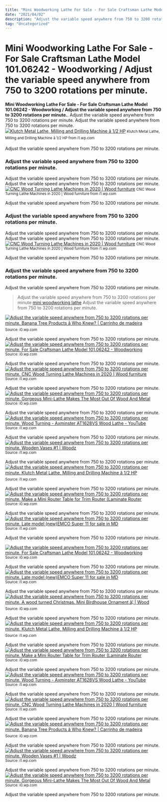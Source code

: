 ```yaml
---
title: "Mini Woodworking Lathe For Sale - For Sale Craftsman Lathe Model 101.06242 - Woodworking / Adjust the variable speed anywhere from 750 to 3200 rotations per minute."
date: "2021/04/02"
description: "Adjust the variable speed anywhere from 750 to 3200 rotations per minute."
tag: "Uncategorized"
---
```


# Mini Woodworking Lathe For Sale - For Sale Craftsman Lathe Model 101.06242 - Woodworking / Adjust the variable speed anywhere from 750 to 3200 rotations per minute.
**Mini Woodworking Lathe For Sale - For Sale Craftsman Lathe Model 101.06242 - Woodworking / Adjust the variable speed anywhere from 750 to 3200 rotations per minute.**. Adjust the variable speed anywhere from 750 to 3200 rotations per minute.
Adjust the variable speed anywhere from 750 to 3200 rotations per minute.
[![Klutch Metal Lathe, Milling and Drilling Machine â 1/2 HP](https://i1.wp.com/www.northerntool.com/images/product/2000x2000/495/49564_17_2000x2000.jpg "Klutch Metal Lathe, Milling and Drilling Machine â 1/2 HP")](https://i1.wp.com/www.northerntool.com/images/product/2000x2000/495/49564_17_2000x2000.jpg)
<small>Klutch Metal Lathe, Milling and Drilling Machine â 1/2 HP from i1.wp.com</small>

Adjust the variable speed anywhere from 750 to 3200 rotations per minute.

### Adjust the variable speed anywhere from 750 to 3200 rotations per minute.
Adjust the variable speed anywhere from 750 to 3200 rotations per minute.
Adjust the variable speed anywhere from 750 to 3200 rotations per minute.
[![CNC Wood Turning Lathe Machines in 2020 | Wood furniture](https://i1.wp.com/i.pinimg.com/736x/49/dc/b4/49dcb4fcb8945d3bf35441a7625f02e8.jpg "CNC Wood Turning Lathe Machines in 2020 | Wood furniture")](https://i1.wp.com/i.pinimg.com/736x/49/dc/b4/49dcb4fcb8945d3bf35441a7625f02e8.jpg)
<small>CNC Wood Turning Lathe Machines in 2020 | Wood furniture from i1.wp.com</small>

Adjust the variable speed anywhere from 750 to 3200 rotations per minute.

### Adjust the variable speed anywhere from 750 to 3200 rotations per minute.
Adjust the variable speed anywhere from 750 to 3200 rotations per minute.
Adjust the variable speed anywhere from 750 to 3200 rotations per minute.
[![CNC Wood Turning Lathe Machines in 2020 | Wood furniture](https://i1.wp.com/i.pinimg.com/736x/49/dc/b4/49dcb4fcb8945d3bf35441a7625f02e8.jpg "CNC Wood Turning Lathe Machines in 2020 | Wood furniture")](https://i1.wp.com/i.pinimg.com/736x/49/dc/b4/49dcb4fcb8945d3bf35441a7625f02e8.jpg)
<small>CNC Wood Turning Lathe Machines in 2020 | Wood furniture from i1.wp.com</small>

Adjust the variable speed anywhere from 750 to 3200 rotations per minute.

### Adjust the variable speed anywhere from 750 to 3200 rotations per minute.
Adjust the variable speed anywhere from 750 to 3200 rotations per minute.

> Adjust the variable speed anywhere from 750 to 3200 rotations per minute [mini woodworking lathe](https://healthyveganglutenrecipes.blogspot.com/2021/09/mini-woodworking-lathe-homemade-lathe.html) Adjust the variable speed anywhere from 750 to 3200 rotations per minute.

[![Adjust the variable speed anywhere from 750 to 3200 rotations per minute. Banana Tree Products â Who Knew? | Carrinho de madeira](https://i0.wp.com/tse2.mm.bing.net/th?id=OIP.U1RY6_EAJyIdy39ReyZfvwHaHl&amp;pid=15.1 "Banana Tree Products â Who Knew? | Carrinho de madeira")](https://i0.wp.com/i.pinimg.com/736x/ff/55/c2/ff55c2b73195001e1af69a50aa8fb652--wooden-projects-lathe-projects.jpg)
<small>Source: i0.wp.com</small>

Adjust the variable speed anywhere from 750 to 3200 rotations per minute.
[![Adjust the variable speed anywhere from 750 to 3200 rotations per minute. For Sale Craftsman Lathe Model 101.06242 - Woodworking](https://i0.wp.com/tse3.mm.bing.net/th?id=OIP.upMVsuaRNeWnN_JMhEXM9AHaC2&amp;pid=15.1 "For Sale Craftsman Lathe Model 101.06242 - Woodworking")](https://i0.wp.com/www.woodworkingtalk.com/attachments/f23/97807d1405457692-craftsman-lathe-model-101-06242-craftsman-lathe002.jpg)
<small>Source: i0.wp.com</small>

Adjust the variable speed anywhere from 750 to 3200 rotations per minute.
[![Adjust the variable speed anywhere from 750 to 3200 rotations per minute. CNC Wood Turning Lathe Machines in 2020 | Wood furniture](https://i0.wp.com/tse3.mm.bing.net/th?id=OIP.GJMddFNOmjcwjQTzunRiIgHaIO&amp;pid=15.1 "CNC Wood Turning Lathe Machines in 2020 | Wood furniture")](https://i1.wp.com/i.pinimg.com/736x/49/dc/b4/49dcb4fcb8945d3bf35441a7625f02e8.jpg)
<small>Source: i1.wp.com</small>

Adjust the variable speed anywhere from 750 to 3200 rotations per minute.
[![Adjust the variable speed anywhere from 750 to 3200 rotations per minute. Gorgeous Mini-Lathe Makes The Most Out Of Wood And Metal](https://i1.wp.com/tse4.mm.bing.net/th?id=OIP.jowPlQEHnglrwrAkFH5Y8QHaEK&amp;pid=15.1 "Gorgeous Mini-Lathe Makes The Most Out Of Wood And Metal")](https://i0.wp.com/hackaday.com/wp-content/uploads/2020/11/Mini-Lathe-2-Build-YouTube-19-37.jpeg)
<small>Source: i0.wp.com</small>

Adjust the variable speed anywhere from 750 to 3200 rotations per minute.
[![Adjust the variable speed anywhere from 750 to 3200 rotations per minute. Wood Turning - Axminster AT1628VS Wood Lathe - YouTube](https://i0.wp.com/tse3.mm.bing.net/th?id=OIP.Xg8vuBwF_UlgKPLeGrjKMwHaEK&amp;pid=15.1 "Wood Turning - Axminster AT1628VS Wood Lathe - YouTube")](https://i1.wp.com/i.ytimg.com/vi/t4DJhcCggpQ/maxresdefault.jpg)
<small>Source: i1.wp.com</small>

Adjust the variable speed anywhere from 750 to 3200 rotations per minute.
[![Adjust the variable speed anywhere from 750 to 3200 rotations per minute. Wooden Vases #1 | Woodz](https://i0.wp.com/tse3.mm.bing.net/th?id=OIP.bMc5KtN1ORUc_3ltwVeYPQHaLo&amp;pid=15.1 "Wooden Vases #1 | Woodz")](https://i1.wp.com/www.woodz.co/wp-content/uploads/2017/02/Wooden-vases-WOODZ-9.jpg)
<small>Source: i1.wp.com</small>

Adjust the variable speed anywhere from 750 to 3200 rotations per minute.
[![Adjust the variable speed anywhere from 750 to 3200 rotations per minute. Klutch Metal Lathe, Milling and Drilling Machine â 1/2 HP](https://i0.wp.com/tse3.mm.bing.net/th?id=OIP.8oFLkrqzGGCQ06ZS0IA7kAHaHa&amp;pid=15.1 "Klutch Metal Lathe, Milling and Drilling Machine â 1/2 HP")](https://i1.wp.com/www.northerntool.com/images/product/2000x2000/495/49564_17_2000x2000.jpg)
<small>Source: i1.wp.com</small>

Adjust the variable speed anywhere from 750 to 3200 rotations per minute.
[![Adjust the variable speed anywhere from 750 to 3200 rotations per minute. Make a Mini Router Table for Trim Router (Laminate Router](https://i1.wp.com/tse4.mm.bing.net/th?id=OIP.bhRtFmy3bPkuQGkQHQXqagHaEK&amp;pid=15.1 "Make a Mini Router Table for Trim Router (Laminate Router")](https://i0.wp.com/i.ytimg.com/vi/HyUGlbj272Y/maxresdefault.jpg)
<small>Source: i0.wp.com</small>

Adjust the variable speed anywhere from 750 to 3200 rotations per minute.
[![Adjust the variable speed anywhere from 750 to 3200 rotations per minute. Late model (new)EMCO Super 11 for sale in MD](https://i0.wp.com/tse1.mm.bing.net/th?id=OIP.hiIIJqTu77nxEsFOr9d1AwHaFi&amp;pid=15.1 "Late model (new)EMCO Super 11 for sale in MD")](https://i1.wp.com/www.practicalmachinist.com/vb/attachments/f12/36119d1310039638-late-model-new-emco-super-11-sale-md-lathe-6.jpg)
<small>Source: i1.wp.com</small>

Adjust the variable speed anywhere from 750 to 3200 rotations per minute.

[![Adjust the variable speed anywhere from 750 to 3200 rotations per minute. For Sale Craftsman Lathe Model 101.06242 - Woodworking](https://i0.wp.com/tse3.mm.bing.net/th?id=OIP.upMVsuaRNeWnN_JMhEXM9AHaC2&amp;pid=15.1 "For Sale Craftsman Lathe Model 101.06242 - Woodworking")](https://i0.wp.com/www.woodworkingtalk.com/attachments/f23/97807d1405457692-craftsman-lathe-model-101-06242-craftsman-lathe002.jpg)
<small>Source: i0.wp.com</small>

Adjust the variable speed anywhere from 750 to 3200 rotations per minute.
[![Adjust the variable speed anywhere from 750 to 3200 rotations per minute. Late model (new)EMCO Super 11 for sale in MD](https://i0.wp.com/tse1.mm.bing.net/th?id=OIP.hiIIJqTu77nxEsFOr9d1AwHaFi&amp;pid=15.1 "Late model (new)EMCO Super 11 for sale in MD")](https://i1.wp.com/www.practicalmachinist.com/vb/attachments/f12/36119d1310039638-late-model-new-emco-super-11-sale-md-lathe-6.jpg)
<small>Source: i1.wp.com</small>

Adjust the variable speed anywhere from 750 to 3200 rotations per minute.
[![Adjust the variable speed anywhere from 750 to 3200 rotations per minute. A wood turned Christmas. Mini Birdhouse Ornament â¦ | Wood](https://i0.wp.com/tse1.mm.bing.net/th?id=OIP.DepPgXIm3yzyg_ccx7fRTAHaMR&amp;pid=15.1 "A wood turned Christmas. Mini Birdhouse Ornament â¦ | Wood")](https://i0.wp.com/i.pinimg.com/736x/b6/1a/3c/b61a3c3f7426f9afbf134bd42e457f55.jpg)
<small>Source: i0.wp.com</small>

Adjust the variable speed anywhere from 750 to 3200 rotations per minute.
[![Adjust the variable speed anywhere from 750 to 3200 rotations per minute. Klutch Metal Lathe, Milling and Drilling Machine â 1/2 HP](https://i0.wp.com/tse3.mm.bing.net/th?id=OIP.8oFLkrqzGGCQ06ZS0IA7kAHaHa&amp;pid=15.1 "Klutch Metal Lathe, Milling and Drilling Machine â 1/2 HP")](https://i1.wp.com/www.northerntool.com/images/product/2000x2000/495/49564_17_2000x2000.jpg)
<small>Source: i1.wp.com</small>

Adjust the variable speed anywhere from 750 to 3200 rotations per minute.
[![Adjust the variable speed anywhere from 750 to 3200 rotations per minute. Make a Mini Router Table for Trim Router (Laminate Router](https://i1.wp.com/tse4.mm.bing.net/th?id=OIP.bhRtFmy3bPkuQGkQHQXqagHaEK&amp;pid=15.1 "Make a Mini Router Table for Trim Router (Laminate Router")](https://i0.wp.com/i.ytimg.com/vi/HyUGlbj272Y/maxresdefault.jpg)
<small>Source: i0.wp.com</small>

Adjust the variable speed anywhere from 750 to 3200 rotations per minute.
[![Adjust the variable speed anywhere from 750 to 3200 rotations per minute. Wood Turning - Axminster AT1628VS Wood Lathe - YouTube](https://i0.wp.com/tse3.mm.bing.net/th?id=OIP.Xg8vuBwF_UlgKPLeGrjKMwHaEK&amp;pid=15.1 "Wood Turning - Axminster AT1628VS Wood Lathe - YouTube")](https://i1.wp.com/i.ytimg.com/vi/t4DJhcCggpQ/maxresdefault.jpg)
<small>Source: i1.wp.com</small>

Adjust the variable speed anywhere from 750 to 3200 rotations per minute.
[![Adjust the variable speed anywhere from 750 to 3200 rotations per minute. CNC Wood Turning Lathe Machines in 2020 | Wood furniture](https://i0.wp.com/tse3.mm.bing.net/th?id=OIP.GJMddFNOmjcwjQTzunRiIgHaIO&amp;pid=15.1 "CNC Wood Turning Lathe Machines in 2020 | Wood furniture")](https://i1.wp.com/i.pinimg.com/736x/49/dc/b4/49dcb4fcb8945d3bf35441a7625f02e8.jpg)
<small>Source: i1.wp.com</small>

Adjust the variable speed anywhere from 750 to 3200 rotations per minute.
[![Adjust the variable speed anywhere from 750 to 3200 rotations per minute. Banana Tree Products â Who Knew? | Carrinho de madeira](https://i0.wp.com/tse2.mm.bing.net/th?id=OIP.U1RY6_EAJyIdy39ReyZfvwHaHl&amp;pid=15.1 "Banana Tree Products â Who Knew? | Carrinho de madeira")](https://i0.wp.com/i.pinimg.com/736x/ff/55/c2/ff55c2b73195001e1af69a50aa8fb652--wooden-projects-lathe-projects.jpg)
<small>Source: i0.wp.com</small>

Adjust the variable speed anywhere from 750 to 3200 rotations per minute.
[![Adjust the variable speed anywhere from 750 to 3200 rotations per minute. Wooden Vases #1 | Woodz](https://i0.wp.com/tse3.mm.bing.net/th?id=OIP.bMc5KtN1ORUc_3ltwVeYPQHaLo&amp;pid=15.1 "Wooden Vases #1 | Woodz")](https://i1.wp.com/www.woodz.co/wp-content/uploads/2017/02/Wooden-vases-WOODZ-9.jpg)
<small>Source: i1.wp.com</small>

Adjust the variable speed anywhere from 750 to 3200 rotations per minute.
[![Adjust the variable speed anywhere from 750 to 3200 rotations per minute. Gorgeous Mini-Lathe Makes The Most Out Of Wood And Metal](https://i1.wp.com/tse4.mm.bing.net/th?id=OIP.jowPlQEHnglrwrAkFH5Y8QHaEK&amp;pid=15.1 "Gorgeous Mini-Lathe Makes The Most Out Of Wood And Metal")](https://i0.wp.com/hackaday.com/wp-content/uploads/2020/11/Mini-Lathe-2-Build-YouTube-19-37.jpeg)
<small>Source: i0.wp.com</small>

Adjust the variable speed anywhere from 750 to 3200 rotations per minute.
